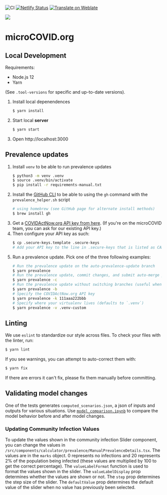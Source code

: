 ![CI](https://github.com/microcovid/microcovid/workflows/CI/badge.svg?branch=main)
[![Netlify Status](https://api.netlify.com/api/v1/badges/bb98f6c2-daea-4b6f-8fbe-8eb74ee0c539/deploy-status)](https://app.netlify.com/sites/microcov/deploys)
[![Translate on Weblate](https://hosted.weblate.org/widgets/microcovid/-/microcovid/svg-badge.svg)](https://hosted.weblate.org/engage/microcovid/)


![](https://www.microcovid.org/logo192.png)

# microCOVID.org

## Local Development

Requirements:

- Node.js 12
- Yarn

(See `.tool-versions` for specific and up-to-date versions).

1. Install local depenendences
    ```sh
    $ yarn install
    ```
1. Start local **server**
    ```sh
    $ yarn start
    ```
1. Open http://localhost:3000



## Prevalence updates

1. Install `venv` to be able to run prevalence updates
    ```sh
    $ python3 -m venv .venv
    $ source .venv/bin/activate
    $ pip install -r requirements-manual.txt
    ```
1. Install the [GitHub CLI](https://cli.github.com/) to be able to using the `gh` command with the `prevalence_helper.sh` script
    ```sh
    # using homebrew (see GitHub page for alternate install methods)
    $ brew install gh
    ```
1. Get a [COVIDActNow.org API key from here](https://apidocs.covidactnow.org/). (If you're on the microCOVID team, you can ask for our existing API key.)
1. Then configure your API key as such:
    ```sh
    $ cp .secure-keys.template .secure-keys
    # Add your API key to the line in .secure-keys that is listed as CAN_API_KEY
    ```
1. Run a prevalence update. Pick one of the three following examples:
    ```sh
    # Run the prevalence update on the auto-prevalence-update branch
    $ yarn prevalence
    # Run the prevalence update, commit changes, and submit auto-merge pull request
    $ yarn prevalence -c
    # Run the prevalence update without switching branches (useful when testing changes on a feature branch)
    $ yarn prevalence -b
    # Specify the COVIDActNow.org API key
    $ yarn prevalence -k 111aaa222bbb
    # Specify where your virtualenv lives (defaults to `.venv`)
    $ yarn prevalence -v .venv-custom
    ```


## Linting

We use `eslint` to standardize our style across files. To check your files with the linter, run:

```sh
$ yarn lint
```

If you see warnings, you can attempt to auto-correct them with:

```sh
$ yarn fix
```

If there are errors it can't fix, please fix them manually before committing.

## Validating model changes
One of the tests generates `computed_scenarios.json`, a json of inputs and
outputs for various situations. Use
[`model_comparison.ipynb`](model_comparison.ipynb) to compare the model behavior
before and after model changes.


### Updating Community Infection Values
To update the values shown in the community infection Slider component, you can change the values in `/src/components/calculator/prevalence/ManualPrevalenceDetails.tsx`. 
The values are in the `marks` object. 0 represents no infections and 20 represents 2% of the population being infected (these values are multiplied by 100 to get the correct percentage).
The `valueLabelFormat` function is used to format the values shown in the slider. 
The `valueLabelDisplay` prop determines whether the values are shown or not. 
The `step` prop determines the step size of the slider. The `defaultValue` prop determines the default value of the slider when no value has previously been selected.